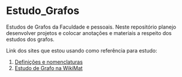 # Estudo_Grafos
Estudos de Grafos da Faculdade e pessoais. Neste repositório planejo desenvolver projetos e colocar anotações e materiais a respeito dos estudos dos grafos.

Link dos sites que estou usando como referência para estudo:
1. [Definições e nomenclaturas](https://tiorema.blogspot.com/2013/05/grafos-definicoes-nomenclaturas-e.html)
2. [Estudo de Grafo na WikiMat](https://sites.icmc.usp.br/aurichi/wikimat/doku.php?id=grafos:tiposgrafos)
